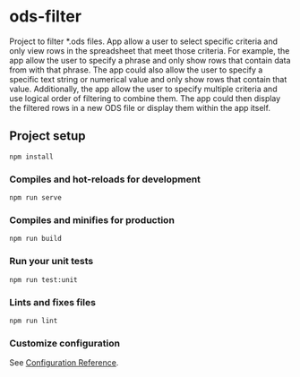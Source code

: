 # ods-filter

Project to filter *.ods files. App allow a user to select specific criteria and only view rows in the spreadsheet that meet those criteria. For example, the app allow the user to specify a phrase and only show rows that contain data from with that phrase. The app could also allow the user to specify a specific text string or numerical value and only show rows that contain that value. Additionally, the app allow the user to specify multiple criteria and use logical order of filtering to combine them. The app could then display the filtered rows in a new ODS file or display them within the app itself.

## Project setup
```
npm install
```

### Compiles and hot-reloads for development
```
npm run serve
```

### Compiles and minifies for production
```
npm run build
```

### Run your unit tests
```
npm run test:unit
```

### Lints and fixes files
```
npm run lint
```

### Customize configuration
See [Configuration Reference](https://cli.vuejs.org/config/).
